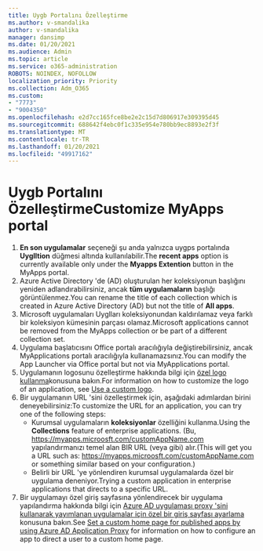 ```yaml
---
title: Uygb Portalını Özelleştirme
ms.author: v-smandalika
author: v-smandalika
manager: dansimp
ms.date: 01/20/2021
ms.audience: Admin
ms.topic: article
ms.service: o365-administration
ROBOTS: NOINDEX, NOFOLLOW
localization_priority: Priority
ms.collection: Adm_O365
ms.custom:
- "7773"
- "9004350"
ms.openlocfilehash: e2d7cc165fce8be2e2c15d7d806917e309395d45
ms.sourcegitcommit: 688642f4ebc0f1c335e954e780bb9ec8893e2f3f
ms.translationtype: MT
ms.contentlocale: tr-TR
ms.lasthandoff: 01/20/2021
ms.locfileid: "49917162"
---
```

# <a name="customize-myapps-portal"></a><span data-ttu-id="ee494-102">Uygb Portalını Özelleştirme</span><span class="sxs-lookup"><span data-stu-id="ee494-102">Customize MyApps portal</span></span>

1. <span data-ttu-id="ee494-103">**En son uygulamalar** seçeneği şu anda yalnızca uygps portalında **Uyglltion** düğmesi altında kullanılabilir.</span><span class="sxs-lookup"><span data-stu-id="ee494-103">The **recent apps** option is currently available only under the **Myapps Extention** button in the MyApps portal.</span></span>
2. <span data-ttu-id="ee494-104">Azure Active Directory 'de (AD) oluşturulan her koleksiyonun başlığını yeniden adlandırabilirsiniz, ancak **tüm uygulamaların** başlığı görüntülenmez.</span><span class="sxs-lookup"><span data-stu-id="ee494-104">You can rename the title of each collection which is created in Azure Active Directory (AD) but not the title of **All apps**.</span></span>
3. <span data-ttu-id="ee494-105">Microsoft uygulamaları Uyglları koleksiyonundan kaldırılamaz veya farklı bir koleksiyon kümesinin parçası olamaz.</span><span class="sxs-lookup"><span data-stu-id="ee494-105">Microsoft applications cannot be removed from the MyApps collection or be part of a different collection set.</span></span>
4. <span data-ttu-id="ee494-106">Uygulama başlatıcısını Office portalı aracılığıyla değiştirebilirsiniz, ancak MyApplications portalı aracılığıyla kullanamazsınız.</span><span class="sxs-lookup"><span data-stu-id="ee494-106">You can modify the App Launcher via Office portal but not via MyApplications portal.</span></span>
5. <span data-ttu-id="ee494-107">Uygulamanın logosunu özelleştirme hakkında bilgi için [özel logo kullanma](https://docs.microsoft.com/azure/active-directory/manage-apps/add-application-portal-configure#use-a-custom-logo)konusuna bakın.</span><span class="sxs-lookup"><span data-stu-id="ee494-107">For information on how to customize the logo of an application, see [Use a custom logo](https://docs.microsoft.com/azure/active-directory/manage-apps/add-application-portal-configure#use-a-custom-logo).</span></span>
6. <span data-ttu-id="ee494-108">Bir uygulamanın URL 'sini özelleştirmek için, aşağıdaki adımlardan birini deneyebilirsiniz:</span><span class="sxs-lookup"><span data-stu-id="ee494-108">To customize the URL for an application, you can try one of the following steps:</span></span>
    - <span data-ttu-id="ee494-109">Kurumsal uygulamaların **koleksiyonlar** özelliğini kullanma.</span><span class="sxs-lookup"><span data-stu-id="ee494-109">Using the **Collections** feature of enterprise applications.</span></span> <span data-ttu-id="ee494-110">(Bu, https://myapps.microosft.com/customAppName.com yapılandırmanızı temel alan BIR URL (veya gibi) alır.</span><span class="sxs-lookup"><span data-stu-id="ee494-110">(This will get you a URL such as: https://myapps.microosft.com/customAppName.com or something similar based on your configuration.)</span></span>
    - <span data-ttu-id="ee494-111">Belirli bir URL 'ye yönlendiren kurumsal uygulamalarda özel bir uygulama deneniyor.</span><span class="sxs-lookup"><span data-stu-id="ee494-111">Trying a custom application in enterprise applications that directs to a specific URL.</span></span>
7. <span data-ttu-id="ee494-112">Bir uygulamayı özel giriş sayfasına yönlendirecek bir uygulama yapılandırma hakkında bilgi için [Azure AD uygulaması proxy 'sini kullanarak yayımlanan uygulamalar için özel bir giriş sayfası ayarlama](https://docs.microsoft.com/azure/active-directory/manage-apps/application-proxy-configure-custom-home-page) konusuna bakın.</span><span class="sxs-lookup"><span data-stu-id="ee494-112">See [Set a custom home page for published apps by using Azure AD Application Proxy](https://docs.microsoft.com/azure/active-directory/manage-apps/application-proxy-configure-custom-home-page) for information on how to configure an app to direct a user to a custom home page.</span></span>
